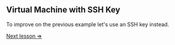 ## Virtual Machine with SSH Key

To improve on the previous example let's use an SSH key instead. 

[Next lesson =>](./01._Static_IP.md)
